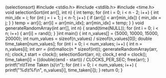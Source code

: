 (selectionsort)
#include <stdio.h>
#include <stdlib.h>
#include <time.h>
void selectionSort(int arr[], int n)
{
int temp;
for (int i = 0; i < n - 2; i++)
{
int min_idx = i;
for (int j = i + 1; j < n-1; j++)
{
if (arr[j] < arr[min_idx])
{
min_idx = j;
}
}
temp = arr[i];
arr[i] = arr[min_idx];
arr[min_idx] = temp;
}
}
void generateRandomArray(int arr[], int n)
{
srand(time(NULL));
for (int i = 0; i < n; i++)
{
arr[i] = rand();
}
}int main()
{
int n_values[] = {5000, 10000, 15000, 20000}; 
int num_values = sizeof(n_values) / sizeof(n_values[0]);
double time_taken[num_values];
for (int i = 0; i < num_values; i++)
{
int n = n_values[i];
int *arr = (int*)malloc(n * sizeof(int));
generateRandomArray(arr, n);
clock_t start = clock();
selectionSort(arr, n);
clock_t end = clock();
time_taken[i] = ((double)(end - start)) / CLOCKS_PER_SEC;
free(arr);
}
printf("n\tTime Taken (s)\n");
for (int i = 0; i < num_values; i++) {
printf("%d\t%f\n", n_values[i], time_taken[i]);
}
return 0;
}


